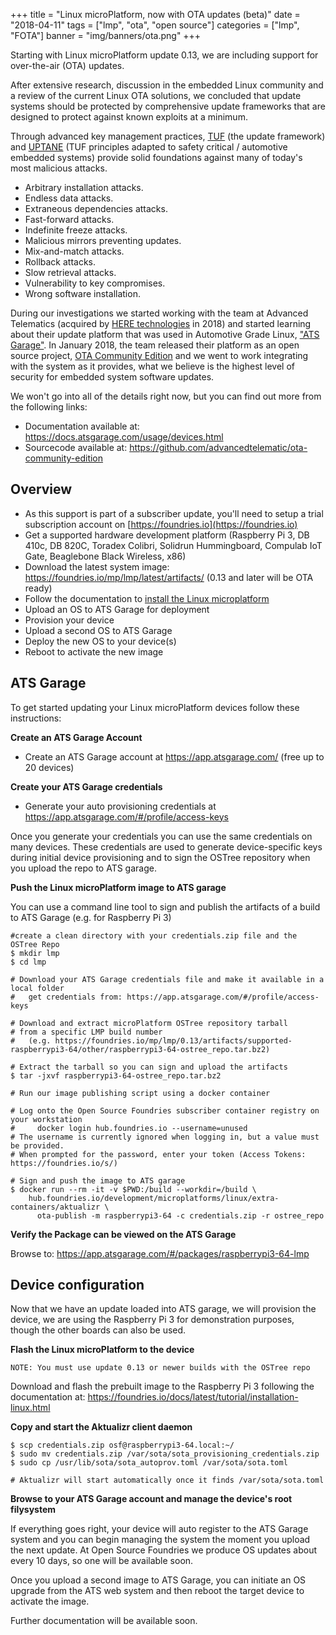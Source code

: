 +++
title = "Linux microPlatform, now with OTA updates (beta)"
date = "2018-04-11"
tags = ["lmp", "ota", "open source"]
categories = ["lmp", "FOTA"]
banner = "img/banners/ota.png"
+++

Starting with Linux microPlatform update 0.13, we are including support for over-the-air (OTA) updates.

<!--more-->

After extensive research, discussion in the embedded Linux community and a review of
the current Linux OTA solutions, we concluded that update systems should be protected
by comprehensive update frameworks that are designed to protect against known exploits
at a minimum.

Through advanced key management practices, [TUF](https://theupdateframework.github.io/)
(the update framework) and [UPTANE](https://uptane.github.io/) (TUF principles adapted
to safety critical / automotive embedded systems) provide solid foundations against
many of today's most malicious attacks.

* Arbitrary installation attacks.
* Endless data attacks.
* Extraneous dependencies attacks.
* Fast-forward attacks.
* Indefinite freeze attacks.
* Malicious mirrors preventing updates.
* Mix-and-match attacks.
* Rollback attacks.
* Slow retrieval attacks.
* Vulnerability to key compromises.
* Wrong software installation.

During our investigations we started working with the team at Advanced Telematics
(acquired by [HERE technologies](https://www.here.com/en) in 2018) and started learning
about their update platform that was used in Automotive Grade Linux,
["ATS Garage"](https://app.atsgarage.com/login).  In January 2018, the team released their
platform as an open source project, [OTA Community Edition](https://github.com/advancedtelematic/ota-community-edition)
and we went to work integrating with the system as it provides, what we believe is
the highest level of security for embedded system software updates.

We won't go into all of the details right now, but you can find out more from the following links:

* Documentation available at: https://docs.atsgarage.com/usage/devices.html
* Sourcecode available at: https://github.com/advancedtelematic/ota-community-edition

## Overview

* As this support is part of a subscriber update, you'll need to setup a trial
subscription account on [https://foundries.io](https://foundries.io)
* Get a supported hardware development platform (Raspberry Pi 3, DB 410c, DB 820C,
Toradex Colibri, Solidrun Hummingboard, Compulab IoT Gate, Beaglebone Black Wireless, x86)
* Download the latest system image: https://foundries.io/mp/lmp/latest/artifacts/
(0.13 and later will be OTA ready)
* Follow the documentation to [install the Linux microplatform](https://foundries.io/docs/latest/tutorial/installation-linux.html)
* Upload an OS to ATS Garage for deployment
* Provision your device
* Upload a second OS to ATS Garage
* Deploy the new OS to your device(s)
* Reboot to activate the new image

## ATS Garage

To get started updating your Linux microPlatform devices follow these instructions:

__Create an ATS Garage Account__

* Create an ATS Garage account at https://app.atsgarage.com/ (free up to 20 devices)

__Create your ATS Garage credentials__
* Generate your auto provisioning credentials at https://app.atsgarage.com/#/profile/access-keys

Once you generate your credentials you can use the same credentials on many
devices. These credentials are used to generate device-specific keys during
initial device provisioning and to sign the OSTree repository when you upload
the repo to ATS garage.

__Push the Linux microPlatform image to ATS garage__

You can use a command line tool to sign and publish the artifacts of a build to
ATS Garage (e.g. for Raspberry Pi 3)

```
#create a clean directory with your credentials.zip file and the OSTree Repo
$ mkdir lmp
$ cd lmp

# Download your ATS Garage credentials file and make it available in a local folder
#	get credentials from: https://app.atsgarage.com/#/profile/access-keys

# Download and extract microPlatform OSTree repository tarball
# from a specific LMP build number
#   (e.g. https://foundries.io/mp/lmp/0.13/artifacts/supported-raspberrypi3-64/other/raspberrypi3-64-ostree_repo.tar.bz2)

# Extract the tarball so you can sign and upload the artifacts
$ tar -jxvf raspberrypi3-64-ostree_repo.tar.bz2

# Run our image publishing script using a docker container

# Log onto the Open Source Foundries subscriber container registry on your workstation
#     docker login hub.foundries.io --username=unused
# The username is currently ignored when logging in, but a value must be provided.
# When prompted for the password, enter your token (Access Tokens: https://foundries.io/s/)

# Sign and push the image to ATS garage
$ docker run --rm -it -v $PWD:/build --workdir=/build \
    hub.foundries.io/development/microplatforms/linux/extra-containers/aktualizr \
	  ota-publish -m raspberrypi3-64 -c credentials.zip -r ostree_repo

```

__Verify the Package can be viewed on the ATS Garage__

Browse to: https://app.atsgarage.com/#/packages/raspberrypi3-64-lmp

## Device configuration

Now that we have an update loaded into ATS garage, we will provision the device, we
are using the Raspberry Pi 3 for demonstration purposes, though the other boards can
also be used.

__Flash the Linux microPlatform to the device__

    NOTE: You must use update 0.13 or newer builds with the OSTree repo

Download and flash the prebuilt image to the Raspberry Pi 3 following the documentation at: https://foundries.io/docs/latest/tutorial/installation-linux.html

__Copy and start the Aktualizr client daemon__

```
$ scp credentials.zip osf@raspberrypi3-64.local:~/
$ sudo mv credentials.zip /var/sota/sota_provisioning_credentials.zip
$ sudo cp /usr/lib/sota/sota_autoprov.toml /var/sota/sota.toml

# Aktualizr will start automatically once it finds /var/sota/sota.toml
```

__Browse to your ATS Garage account and manage the device's root filysystem__

If everything goes right, your device will auto register to the ATS Garage system
and you can begin managing the system the moment you upload the next update.  At
Open Source Foundries we produce OS updates about every 10 days, so one will be
available soon.

Once you upload a second image to ATS Garage, you can initiate an OS upgrade from
the ATS web system and then reboot the target device to activate the image.

Further documentation will be available soon.
